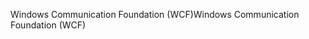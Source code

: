 <span data-ttu-id="dd5de-101">Windows Communication Foundation (WCF)</span><span class="sxs-lookup"><span data-stu-id="dd5de-101">Windows Communication Foundation (WCF)</span></span>